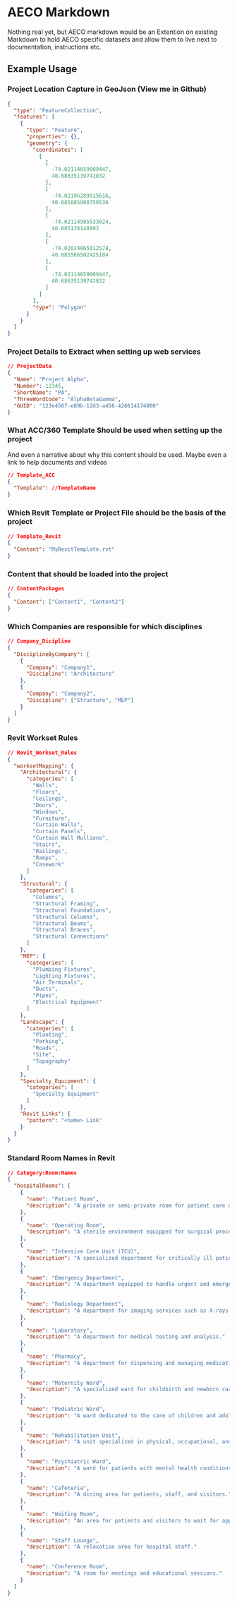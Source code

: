 # AECO Markdown
Nothing real yet, but AECO markdown would be an Extention on existing Markdown to hold AECO specific datasets and allow them to live next to documentation, instructions etc.

## Example Usage

### Project Location Capture in GeoJson  (View me in Github)

```geojson
{
  "type": "FeatureCollection",
  "features": [
    {
      "type": "Feature",
      "properties": {},
      "geometry": {
        "coordinates": [
          [
            [
              -74.02114659009447,
              40.68635139741832
            ],
            [
              -74.02196289915616,
              40.685885908758536
            ],
            [
              -74.02114985533024,
              40.685138148893
            ],
            [
              -74.02024865012578,
              40.685566502425104
            ],
            [
              -74.02114659009447,
              40.68635139741832
            ]
          ]
        ],
        "type": "Polygon"
      }
    }
  ]
}
```
### Project Details to Extract when setting up web services

```json
// ProjectData
{
  "Name": "Project Alpha",
  "Number": 12345,
  "ShortName": "PA",
  "ThreeWordCode": "AlphaBetaGamma",
  "GUID": "123e4567-e89b-12d3-a456-426614174000"
}
```

### What ACC/360 Template Should be used when setting up the project

And even a narrative about why this content should be used.  Maybe even a link to help documents and videos

```json
// Template_ACC
{
  "Template": //TemplateName
}
```

### Which Revit Template or Project File should be the basis of the project

```json
// Template_Revit
{
  "Content": "MyRevitTemplate.rvt"
}
```

### Content that should be loaded into the project

```json
// ContentPackages
{
  "Content": ["Content1", "Content2"]
}
```

### Which Companies are responsible for which disciplines

```json
// Company_Dicipline
{
  "DisciplineByCompany": [
    {
      "Company": "Company1",
      "Discipline": "Architecture"
    },
    {
      "Company": "Company2",
      "Discipline": ["Structure", "MEP"]
    }
  ]
}
```

### Revit Workset Rules
```json
// Revit_Workset_Rules
{
  "worksetMapping": {
    "Architectural": {
      "categories": [
        "Walls",
        "Floors",
        "Ceilings",
        "Doors",
        "Windows",
        "Furniture",
        "Curtain Walls",
        "Curtain Panels",
        "Curtain Wall Mullions",
        "Stairs",
        "Railings",
        "Ramps",
        "Casework"
      ]
    },
    "Structural": {
      "categories": [
        "Columns",
        "Structural Framing",
        "Structural Foundations",
        "Structural Columns",
        "Structural Beams",
        "Structural Braces",
        "Structural Connections"
      ]
    },
    "MEP": {
      "categories": [
        "Plumbing Fixtures",
        "Lighting Fixtures",
        "Air Terminals",
        "Ducts",
        "Pipes",
        "Electrical Equipment"
      ]
    },
    "Landscape": {
      "categories": [
        "Planting",
        "Parking",
        "Roads",
        "Site",
        "Topography"
      ]
    },
    "Specialty_Equipment": {
      "categories": [
        "Specialty Equipment"
      ]
    },
    "Revit_Links": {
      "pattern": "<name> Link"
    }
  }
}
```

### Standard Room Names in Revit
```json
// Category:Room:Names
{
  "hospitalRooms": [
    {
      "name": "Patient Room",
      "description": "A private or semi-private room for patient care and recovery."
    },
    {
      "name": "Operating Room",
      "description": "A sterile environment equipped for surgical procedures."
    },
    {
      "name": "Intensive Care Unit (ICU)",
      "description": "A specialized department for critically ill patients requiring intensive care and monitoring."
    },
    {
      "name": "Emergency Department",
      "description": "A department equipped to handle urgent and emergency medical situations."
    },
    {
      "name": "Radiology Department",
      "description": "A department for imaging services such as X-rays, MRIs, and CT scans."
    },
    {
      "name": "Laboratory",
      "description": "A department for medical testing and analysis."
    },
    {
      "name": "Pharmacy",
      "description": "A department for dispensing and managing medications."
    },
    {
      "name": "Maternity Ward",
      "description": "A specialized ward for childbirth and newborn care."
    },
    {
      "name": "Pediatric Ward",
      "description": "A ward dedicated to the care of children and adolescents."
    },
    {
      "name": "Rehabilitation Unit",
      "description": "A unit specialized in physical, occupational, and speech therapy."
    },
    {
      "name": "Psychiatric Ward",
      "description": "A ward for patients with mental health conditions."
    },
    {
      "name": "Cafeteria",
      "description": "A dining area for patients, staff, and visitors."
    },
    {
      "name": "Waiting Room",
      "description": "An area for patients and visitors to wait for appointments or information."
    },
    {
      "name": "Staff Lounge",
      "description": "A relaxation area for hospital staff."
    },
    {
      "name": "Conference Room",
      "description": "A room for meetings and educational sessions."
    }
  ]
}
```